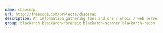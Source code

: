 ```yaml
---
name: chaosmap
url: http://freecode.com/projects/chaosmap
description: An information gathering tool and dns / whois / web server scanner URL : http://freecode.
group: blackarch blackarch-forensic blackarch-scanner blackarch-recon
---
```

